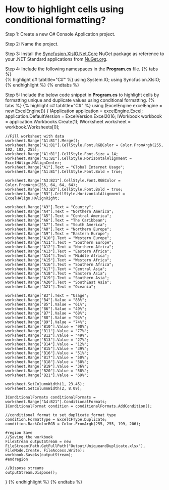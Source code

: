 # How to highlight cells using conditional formatting?

Step 1: Create a new C# Console Application project.

Step 2: Name the project.

Step 3: Install the [Syncfusion.XlsIO.Net.Core](https://www.nuget.org/packages/Syncfusion.XlsIO.Net.Core) NuGet package as reference to your .NET Standard applications from [NuGet.org](https://www.nuget.org).

Step 4: Include the following namespaces in the **Program.cs** file.
{% tabs %}  
{% highlight c# tabtitle="C#" %}
using System.IO;
using Syncfusion.XlsIO;
{% endhighlight %}
{% endtabs %}  

Step 5: Include the below code snippet in **Program.cs** to highlight cells by formatting unique and duplicate values using conditional formatting.
{% tabs %}
{% highlight c# tabtitle="C#" %}
using (ExcelEngine excelEngine = new ExcelEngine())
{
	IApplication application = excelEngine.Excel;
	application.DefaultVersion = ExcelVersion.Excel2016;
	IWorkbook workbook = application.Workbooks.Create(1);
	IWorksheet worksheet = workbook.Worksheets[0];

	//Fill worksheet with data
	worksheet.Range["A1:B1"].Merge();
	worksheet.Range["A1:B1"].CellStyle.Font.RGBColor = Color.FromArgb(255, 102, 102, 255);
	worksheet.Range["A1:B1"].CellStyle.Font.Size = 14;
	worksheet.Range["A1:B1"].CellStyle.HorizontalAlignment = ExcelHAlign.HAlignCenter;
	worksheet.Range["A1"].Text = "Global Internet Usage";
	worksheet.Range["A1:B1"].CellStyle.Font.Bold = true;

	worksheet.Range["A3:B21"].CellStyle.Font.RGBColor = Color.FromArgb(255, 64, 64, 64);
	worksheet.Range["A3:B3"].CellStyle.Font.Bold = true;
	worksheet.Range["B3"].CellStyle.HorizontalAlignment = ExcelHAlign.HAlignRight;

	worksheet.Range["A3"].Text = "Country";
	worksheet.Range["A4"].Text = "Northern America";
	worksheet.Range["A5"].Text = "Central America";
	worksheet.Range["A6"].Text = "The Caribbean";
	worksheet.Range["A7"].Text = "South America";
	worksheet.Range["A8"].Text = "Northern Europe";
	worksheet.Range["A9"].Text = "Eastern Europe";
	worksheet.Range["A10"].Text = "Western Europe";
	worksheet.Range["A11"].Text = "Southern Europe";
	worksheet.Range["A12"].Text = "Northern Africa";
	worksheet.Range["A13"].Text = "Eastern Africa";
	worksheet.Range["A14"].Text = "Middle Africa";
	worksheet.Range["A15"].Text = "Western Africa";
	worksheet.Range["A16"].Text = "Southern Africa";
	worksheet.Range["A17"].Text = "Central Asia";
	worksheet.Range["A18"].Text = "Eastern Asia";
	worksheet.Range["A19"].Text = "Southern Asia";
	worksheet.Range["A20"].Text = "SouthEast Asia";
	worksheet.Range["A21"].Text = "Oceania";

	worksheet.Range["B3"].Text = "Usage";
	worksheet.Range["B4"].Value = "88%";
	worksheet.Range["B5"].Value = "61%";
	worksheet.Range["B6"].Value = "49%";
	worksheet.Range["B7"].Value = "68%";
	worksheet.Range["B8"].Value = "94%";
	worksheet.Range["B9"].Value = "74%";
	worksheet.Range["B10"].Value = "90%";
	worksheet.Range["B11"].Value = "77%";
	worksheet.Range["B12"].Value = "49%";
	worksheet.Range["B13"].Value = "27%";
	worksheet.Range["B14"].Value = "12%";
	worksheet.Range["B15"].Value = "39%";
	worksheet.Range["B16"].Value = "51%";
	worksheet.Range["B17"].Value = "50%";
	worksheet.Range["B18"].Value = "58%";
	worksheet.Range["B19"].Value = "36%";
	worksheet.Range["B20"].Value = "58%";
	worksheet.Range["B21"].Value = "69%";

	worksheet.SetColumnWidth(1, 23.45);
	worksheet.SetColumnWidth(2, 8.09);

	IConditionalFormats conditionalFormats =
	worksheet.Range["A4:B21"].ConditionalFormats;
	IConditionalFormat condition = conditionalFormats.AddCondition();

	//conditional format to set duplicate format type
	condition.FormatType = ExcelCFType.Duplicate;
	condition.BackColorRGB = Color.FromArgb(255, 255, 199, 206);

	#region Save
	//Saving the workbook
	FileStream outputStream = new FileStream(Path.GetFullPath("Output/UniqueandDuplicate.xlsx"), FileMode.Create, FileAccess.Write);
	workbook.SaveAs(outputStream);
	#endregion

	//Dispose streams
	outputStream.Dispose();
}
{% endhighlight %}
{% endtabs %}